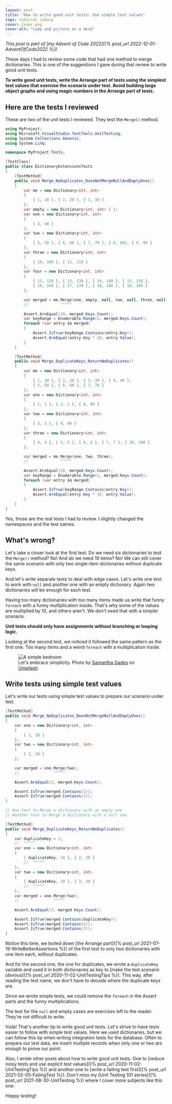 ```yaml
---
layout: post
title: "How to write good unit tests: Use simple test values"
tags: tutorial csharp
cover: Cover.png
cover-alt: "Lamp and picture on a desk" 
---
```


_This post is part of [my Advent of Code 2022]({% post_url 2022-12-01-AdventOfCode2022 %})._

These days I had to review some code that had one method to merge dictionaries. This is one of the suggestions I gave during that review to write good unit tests.

**To write good unit tests, write the Arrange part of tests using the simplest test values that exercise the scenario under test. Avoid building large object graphs and using magic numbers in the Arrange part of tests.**

## Here are the tests I reviewed

These are two of the unit tests I reviewed. They test the `Merge()` method.

```csharp
using MyProject;
using Microsoft.VisualStudio.TestTools.UnitTesting;
using System.Collections.Generic;
using System.Linq;

namespace MyProject.Tests;

[TestClass]
public class DictionaryExtensionsTests
{
    [TestMethod]
    public void Merge_NoDuplicates_DoesNotMergeNullAndEmptyOnes()
    {
        var me = new Dictionary<int, int>
        {
            { 1, 10 }, { 2, 20 }, { 3, 30 }
        };
        var empty = new Dictionary<int, int> { };
        var one = new Dictionary<int, int>
        {
            { 4, 40 }
        };
        var two = new Dictionary<int, int>
        {
            { 5, 50 }, { 6, 60 }, { 7, 70 }, { 8, 80}, { 9, 90 }
        };
        var three = new Dictionary<int, int>
        {
            { 10, 100 }, { 11, 110 }
        };
        var four = new Dictionary<int, int>
        {
            { 12, 120 }, { 13, 130 }, { 14, 140 }, { 15, 150 },
            { 16, 160 }, { 17, 170 }, { 18, 180 }, { 19, 190 }
        };

        var merged = me.Merge(one, empty, null, two, null, three, null, null, four, empty);
        //              ^^^^^

        Assert.AreEqual(19, merged.Keys.Count);
        var keyRange = Enumerable.Range(1, merged.Keys.Count);
        foreach (var entry in merged)
        {
            Assert.IsTrue(keyRange.Contains(entry.Key));
            Assert.AreEqual(entry.Key * 10, entry.Value);
        }
    }

    [TestMethod]
    public void Merge_DuplicateKeys_ReturnNoDuplicates()
    {
        var me = new Dictionary<int, int>
        {
            { 1, 10 }, { 2, 20 }, { 3, 30 }, { 4, 40 },
            { 5, 50 }, { 6, 60 }, { 7, 70 }
        };
        var one = new Dictionary<int, int>
        {
            { 1, 1 }, { 2, 2 }, { 8, 80 }
        };
        var two = new Dictionary<int, int>
        {
            { 3, 3 }, { 9, 90 }
        };
        var three = new Dictionary<int, int>
        {
            { 4, 4 }, { 5, 5 }, { 6, 6 }, { 7, 7 }, { 10, 100 }
        };

        var merged = me.Merge(one, two, three);
        //              ^^^^^

        Assert.AreEqual(10, merged.Keys.Count);
        var keyRange = Enumerable.Range(1, merged.Keys.Count);
        foreach (var entry in merged)
        {
            Assert.IsTrue(keyRange.Contains(entry.Key));
            Assert.AreEqual(entry.Key * 10, entry.Value);
        }
    }
}
```

Yes, those are the real tests I had to review. I slightly changed the namespaces and the test names.

## What's wrong?

Let's take a closer look at the first test. Do we need six dictionaries to test the `Merge()` method? No! And do we need 19 items? No! We can still cover the same scenario with only two single-item dictionaries without duplicate keys.

And let's write separate tests to deal with edge cases. Let's write one test to work with `null` and another one with an empty dictionary. Again two dictionaries will be enough for each test.

Having too many dictionaries with too many items made us write that funny `foreach` with a funny multiplication inside. That's why some of the values are multiplied by 10, and others aren't. We don't need that with a simpler scenario.

**Unit tests should only have assignments without branching or looping logic.**

Looking at the second test, we noticed it followed the same pattern as the first one. Too many items and a weird `foreach` with a multiplication inside.

<figure>
<img src="https://images.unsplash.com/photo-1533090161767-e6ffed986c88?crop=entropy&cs=tinysrgb&fit=crop&fm=jpg&h=400&ixid=MnwxfDB8MXxyYW5kb218MHx8fHx8fHx8MTY1Njk1NDExMg&ixlib=rb-1.2.1&q=80&utm_campaign=api-credit&utm_medium=referral&utm_source=unsplash_source&w=600" alt="A simple bedroom" />

<figcaption>Let's embrace simplicity. Photo by <a href="https://unsplash.com/@srosinger3997?utm_source=unsplash&utm_medium=referral&utm_content=creditCopyText">Samantha Gades</a> on <a href="https://unsplash.com/s/photos/simplicity?utm_source=unsplash&utm_medium=referral&utm_content=creditCopyText">Unsplash</a></figcaption>
</figure>

## Write tests using simple test values

Let's write our tests using simple test values to prepare our scenario under test.

```csharp
[TestMethod]
public void Merge_NoDuplicates_DoesNotMergeNullAndEmptyOnes()
{
    var one = new Dictionary<int, int>
    {
        { 1, 10 }
    };
    var two = new Dictionary<int, int>
    {
        { 2, 20 }
    };

    var merged = one.Merge(two);
    //               ^^^^^

    Assert.AreEqual(2, merged.Keys.Count);

    Assert.IsTrue(merged.Contains(1));
    Assert.IsTrue(merged.Contains(2));
}

// One test to Merge a dictionary with an empty one
// Another test to Merge a dictionary with a null one

[TestMethod]
public void Merge_DuplicateKeys_ReturnNoDuplicates()
{
    var duplicateKey = 1;
    //  ^^^^^
    var one = new Dictionary<int, int>
    {
        { duplicateKey, 10 }, { 2, 20 }
        //  ^^^^^
    };
    var two = new Dictionary<int, int>
    {
        { duplicateKey, 10 }, { 3, 30 }
        //  ^^^^^
    };
    var merged = one.Merge(two);
    //               ^^^^^

    Assert.AreEqual(3, merged.Keys.Count);

    Assert.IsTrue(merged.Contains(duplicateKey));
    Assert.IsTrue(merged.Contains(2));
    Assert.IsTrue(merged.Contains(3));
}
```

Notice this time, we boiled down [the Arrange part]({% post_url 2021-07-19-WriteBetterAssertions %}) of the first test to only two dictionaries with one item each, without duplicates.

And for the second one, the one for duplicates, we wrote a `duplicateKey` variable and used it in both dictionaries as key to [make the test scenario obvious]({% post_url 2020-11-02-UnitTestingTips %}). This way, after reading the test name, we don't have to decode where the duplicate keys are.

Since we wrote simple tests, we could remove the `foreach` in the Assert parts and the funny multiplications.

The test for the `null` and empty cases are exercises left to the reader. They're not difficult to write.

Voilà! That's another tip to write good unit tests. Let's strive to have tests easier to follow with simple test values. Here we used dictionaries, but we can follow this tip when writing integration tests for the database. Often to prepare our test data, we insert multiple records when only one or two are enough to prove our point.

Also, I wrote other posts about how to write good unit tests. One to [reduce noisy tests and use explicit test values]({% post_url 2020-11-02-UnitTestingTips %}) and another one to [write a failing test first]({% post_url 2021-02-05-FailingTest %}). Don't miss my [Unit Testing 101 series]({%  post_url 2021-08-30-UnitTesting %}) where I cover more subjects like this one.

_Happy testing!_